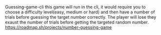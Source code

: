 Guessing-game-cli
this game will run in the cli, it would require you to choose a difficulty level(easy, medium or hard) and then have a number of trials before guessing the target number correctly. 
The player will lose they exaust the number of trials before getting the targeted random number.
https://roadmap.sh/projects/number-guessing-game
